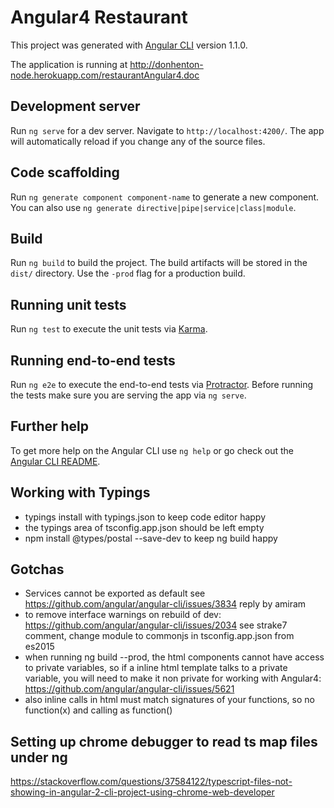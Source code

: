 # Angular4 Restaurant

This project was generated with [Angular CLI](https://github.com/angular/angular-cli) version 1.1.0.

The application is running at http://donhenton-node.herokuapp.com/restaurantAngular4.doc

## Development server

Run `ng serve` for a dev server. Navigate to `http://localhost:4200/`. The app will automatically reload if you change any of the source files.

## Code scaffolding

Run `ng generate component component-name` to generate a new component. You can also use `ng generate directive|pipe|service|class|module`.

## Build

Run `ng build` to build the project. The build artifacts will be stored in the `dist/` directory. Use the `-prod` flag for a production build.

## Running unit tests

Run `ng test` to execute the unit tests via [Karma](https://karma-runner.github.io).

## Running end-to-end tests

Run `ng e2e` to execute the end-to-end tests via [Protractor](http://www.protractortest.org/).
Before running the tests make sure you are serving the app via `ng serve`.

## Further help

To get more help on the Angular CLI use `ng help` or go check out the [Angular CLI README](https://github.com/angular/angular-cli/blob/master/README.md).

## Working with Typings
* typings install with typings.json to keep code editor happy
* the typings area of tsconfig.app.json should be left empty
* npm install @types/postal --save-dev to keep ng build happy

## Gotchas
* Services cannot be exported as default see https://github.com/angular/angular-cli/issues/3834
reply by amiram
* to remove interface warnings on rebuild of dev: https://github.com/angular/angular-cli/issues/2034 see strake7 comment, change module to commonjs in tsconfig.app.json from es2015
* when running ng build --prod, the html components cannot have access to private variables, so 
if a inline html template talks to a private variable, you will need to make it non private for
working with Angular4: https://github.com/angular/angular-cli/issues/5621
* also inline calls in html must match signatures of your functions, so no function(x) and calling as function()

## Setting up chrome debugger to read ts map files under ng
https://stackoverflow.com/questions/37584122/typescript-files-not-showing-in-angular-2-cli-project-using-chrome-web-developer

